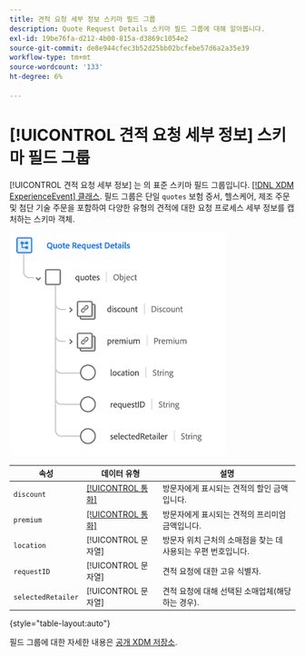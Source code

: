```yaml
---
title: 견적 요청 세부 정보 스키마 필드 그룹
description: Quote Request Details 스키마 필드 그룹에 대해 알아봅니다.
exl-id: 19be76fa-d212-4b00-815a-d3869c1054e2
source-git-commit: de8e944cfec3b52d25bb02bcfebe57d6a2a35e39
workflow-type: tm+mt
source-wordcount: '133'
ht-degree: 6%

---
```


# [!UICONTROL 견적 요청 세부 정보] 스키마 필드 그룹

[!UICONTROL 견적 요청 세부 정보] 는 의 표준 스키마 필드 그룹입니다. [[!DNL XDM ExperienceEvent] 클래스](../../classes/experienceevent.md). 필드 그룹은 단일 `quotes` 보험 증서, 헬스케어, 제조 주문 및 첨단 기술 주문을 포함하여 다양한 유형의 견적에 대한 요청 프로세스 세부 정보를 캡처하는 스키마 객체.

![](../../images/field-groups/quote-request-details.png)

| 속성 | 데이터 유형 | 설명 |
| --- | --- | --- |
| `discount` | [[!UICONTROL 통화]](../../data-types/currency.md) | 방문자에게 표시되는 견적의 할인 금액입니다. |
| `premium` | [[!UICONTROL 통화]](../../data-types/currency.md) | 방문자에게 표시되는 견적의 프리미엄 금액입니다. |
| `location` | [!UICONTROL 문자열] | 방문자 위치 근처의 소매점을 찾는 데 사용되는 우편 번호입니다. |
| `requestID` | [!UICONTROL 문자열] | 견적 요청에 대한 고유 식별자. |
| `selectedRetailer` | [!UICONTROL 문자열] | 견적 요청에 대해 선택된 소매업체(해당하는 경우). |

{style="table-layout:auto"}

필드 그룹에 대한 자세한 내용은 [공개 XDM 저장소](https://github.com/adobe/xdm/blob/master/docs/reference/fieldgroups/experience-event/experienceevent-quote-request-details.schema.json).
